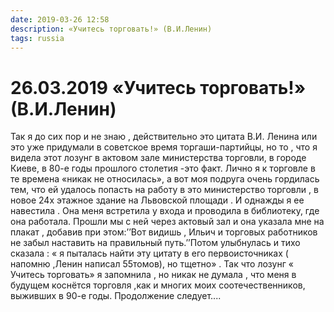 ```yaml
---
date: 2019-03-26 12:58
description: «Учитесь торговать!» (В.И.Ленин)
tags: russia
---
```

# 26.03.2019 «Учитесь торговать!» (В.И.Ленин)

Так я до сих пор и  не знаю , действительно это цитата В.И. Ленина  или это уже придумали в советское время торгаши-партийцы, но то , что я видела этот лозунг в актовом зале министерства торговли, в городе Киеве, в 80-е годы прошлого столетия -это факт. Лично я к торговле в те времена «никак не относилась», а вот моя подруга очень гордилась тем, что ей удалось попасть на работу в это министерство торговли , в новое 24х этажное здание на Львовской площади . И однажды я ее навестила . Она меня встретила у входа и проводила в библиотеку, где она работала. Прошли мы с ней через актовый зал и она указала мне на плакат , добавив при этом:’’Вот видишь , Ильич и  торговых работников не забыл наставить  на правильный путь.’’Потом  улыбнулась и тихо сказала : « я пыталась найти эту цитату в его первоисточниках ( напомню ,Ленин написал 55томов), но тщетно» . Так что лозунг « Учитесь торговать» я запомнила , но никак не думала , что меня в будущем коснётся  торговля  ,как и многих моих соотечественников, выживших в 90-е годы.        Продолжение следует....
